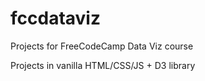 # fccdataviz
Projects for FreeCodeCamp Data Viz course

Projects in vanilla HTML/CSS/JS + D3 library
